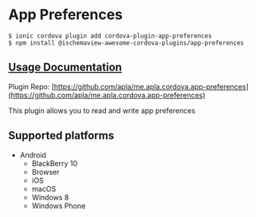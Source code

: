 # App Preferences

```
$ ionic cordova plugin add cordova-plugin-app-preferences
$ npm install @ischemaview-awesome-cordova-plugins/app-preferences
```

## [Usage Documentation](https://danielsogl.gitbook.io/awesome-cordova-plugins/plugins/app-preferences/)

Plugin Repo: [https://github.com/apla/me.apla.cordova.app-preferences](https://github.com/apla/me.apla.cordova.app-preferences)

This plugin allows you to read and write app preferences

## Supported platforms

- Android
  - BlackBerry 10
  - Browser
  - iOS
  - macOS
  - Windows 8
  - Windows Phone
  


